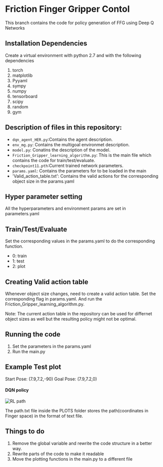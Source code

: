 # Friction Finger Gripper Contol 
This branch contains the code for policy generation of FFG using Deep Q Networks

## Installation Dependencies
Create a virtual environment with python 2.7 and with the following dependencies
1. torch
2. matplotlib
3. Pyyaml
4. sympy
5. numpy
6. tensorboard
7. scipy
8. random
9. gym

## Description of files in this repository:
- `dqn_agent_HER.py`:Contains the agent description.
- `env_mg.py`: Contains the multigoal environmet description.
- `model.py`: Conatins the description of the model.
- `Friction_Gripper_learning_algorithm.py`: This is the main file which contains the code for train/test/evaluate.
- `checkpoint11.pth`:Current trained network parameters.
- `params.yaml`: Contains the parameters for to be loaded in the main
- 'Valid_action_table.txt': Contains the valid actions for the corresponding object size in the params.yaml

## Hyper parameter setting
All the hyperparameters and environment params are set in parameters.yaml

## Train/Test/Evaluate
Set the corresponding values in the params.yaml to do the corresponding function.
- 0: train
- 1: test
- 2: plot

## Creating Valid action table
Whenever object size changes, need to create a valid action table. Set the corresponding flag in params.yaml. And run the Friction_Gripper_learning_algorithm.py.

Note: The current action table in the repository can be used for differnet object sizes as well but the resulting policy might not be optimal.

## Running the code
1. Set the parameters in the params.yaml
2. Run the main.py

## Example Test plot
Start Pose: (7.9,7.2,-90)
Goal Pose: (7.9,7.2,0)

#### DQN policy
![RL path](https://github.com/gokul-gokz/Friction_finger_gripper_RL/blob/master/New_state_action_space_RL_test/Data/Q-learning/Test2.png)

The path.txt file inside the PLOTS folder stores the path(coordinates in Finger space) in the format of text file.
 
## Things to do
1. Remove the global variable and rewrite the code structure in a better way.  
2. Rewrite parts of the code to make it readable
3. Move the plotting functions in the main.py to a different file


